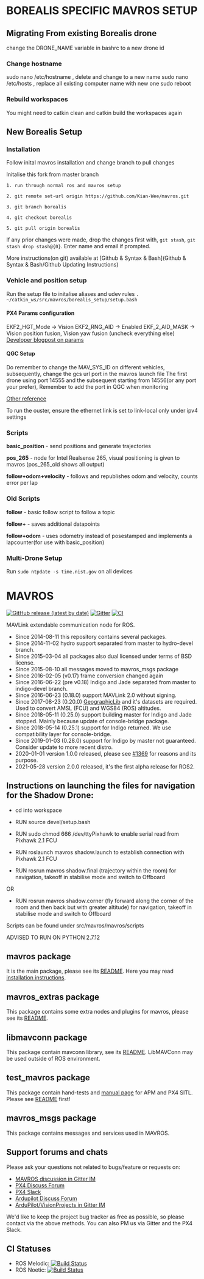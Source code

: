 # BOREALIS SPECIFIC MAVROS SETUP

## **Migrating From existing Borealis drone**
change the DRONE_NAME variable in bashrc to a new drone id
### Change hostname
sudo nano /etc/hostname , delete and change to a new name
sudo nano /etc/hosts , replace all existing computer name with new one
sudo reboot

### Rebuild workspaces

You might need to catkin clean and catkin build the workspaces again


## **New Borealis Setup**

### Installation
Follow inital mavros installation and change branch to pull changes

Initalise this fork from master branch

	1. run through normal ros and mavros setup
	
	2. git remote set-url origin https://github.com/Kian-Wee/mavros.git
	
	3. git branch borealis
	
	4. git checkout borealis
	
	5. git pull origin borealis

If any prior changes were made, drop the changes first with, ```git stash```, ```git stash drop stash@{0}```. Enter name and email if prompted.

More instructions(on git) available at [Github & Syntax & Bash](Github & Syntax & Bash/Github Updating Instructions)



### **Vehicle and position setup** 
Run the setup file to initalise aliases and udev rules
``` . ~/catkin_ws/src/mavros/borealis_setup/setup.bash ```

#### PX4 Params configuration
EKF2_HGT_Mode -> Vision
EKF2_RNG_AID -> Enabled
EKF_2_AID_MASK -> Vision position fusion, Vision yaw fusion (uncheck everything else)
[Developer blogpost on params](https://hubs.la/Q0168CVX0)

#### QGC Setup
Do remember to change the MAV_SYS_ID on different vehicles, subsequently, change the gcs url port in the mavros launch file
The first drone using port 14555 and the subsequent starting from 14556(or any port your prefer), Remember to add the port in QGC when monitoring

[Other reference](https://github.com/PX4/PX4-Devguide/blob/master/en/companion_computer/pixhawk_companion)

To run the ouster, ensure the ethernet link is set to link-local only under ipv4 settings



### **Scripts**

**basic_position** - send positions and generate trajectories

**pos_265** - node for Intel Realsense 265, visual positioning is given to mavros (pos_265_old shows all output)

**follow+odom+velocity** - follows and republishes odom and velocity, counts error per lap

### **Old Scripts**

**follow** - basic follow script to follow a topic

**follow+** - saves additional datapoints

**follow+odom** - uses odometry instead of posestamped and implements a lapcounter(for use with basic_position)

### Multi-Drone Setup
Run ``` sudo ntpdate -s time.nist.gov ``` on all devices


MAVROS
======
[![GitHub release (latest by date)](https://img.shields.io/github/v/release/mavlink/mavros)](https://github.com/mavlink/mavros/releases)  [![Gitter](https://badges.gitter.im/Join%20Chat.svg)](https://gitter.im/mavlink/mavros?utm_source=badge&utm_medium=badge&utm_campaign=pr-badge&utm_content=badge)  [![CI](https://github.com/mavlink/mavros/actions/workflows/main.yml/badge.svg)](https://github.com/mavlink/mavros/actions/workflows/main.yml)

MAVLink extendable communication node for ROS.

- Since 2014-08-11 this repository contains several packages.
- Since 2014-11-02 hydro support separated from master to hydro-devel branch.
- Since 2015-03-04 all packages also dual licensed under terms of BSD license.
- Since 2015-08-10 all messages moved to mavros\_msgs package
- Since 2016-02-05 (v0.17) frame conversion changed again
- Since 2016-06-22 (pre v0.18) Indigo and Jade separated from master to indigo-devel branch.
- Since 2016-06-23 (0.18.0) support MAVLink 2.0 without signing.
- Since 2017-08-23 (0.20.0) [GeographicLib][geolib] and it's datasets are required. Used to convert AMSL (FCU) and WGS84 (ROS) altitudes.
- Since 2018-05-11 (0.25.0) support building master for Indigo and Jade stopped. Mainly because update of console-bridge package.
- Since 2018-05-14 (0.25.1) support for Indigo returned. We use compatibility layer for console-bridge.
- Since 2019-01-03 (0.28.0) support for Indigo by master not guaranteed. Consider update to more recent distro.
- 2020-01-01 version 1.0.0 released, please see [#1369][iss1369] for reasons and its purpose.
- 2021-05-28 version 2.0.0 released, it's the first alpha release for ROS2.


Instructions on launching the files for navigation for the Shadow Drone:
----------------------

 - cd into workspace

 - RUN source devel/setup.bash

 - RUN sudo chmod 666 /dev/ttyPixhawk to enable serial read from Pixhawk 2.1 FCU

 - RUN roslaunch mavros shadow.launch to establish connection with Pixhawk 2.1 FCU

 - RUN rosrun mavros shadow.final (trajectory within the room) for navigation, takeoff in stabilise mode and switch to Offboard 

OR 

 - RUN rosrun mavros shadow.corner (fly forward along the corner of the room and then back but with greater altitude) for navigation, takeoff in stabilise mode and switch to Offboard

Scripts can be found under src/mavros/mavros/scripts

ADVISED TO RUN ON PYTHON 2.7.12

mavros package
--------------

It is the main package, please see its [README][mrrm].
Here you may read [installation instructions][inst].


mavros\_extras package
----------------------

This package contains some extra nodes and plugins for mavros, please see its [README][exrm].


libmavconn package
------------------

This package contain mavconn library, see its [README][libmc].
LibMAVConn may be used outside of ROS environment.


test\_mavros package
--------------------

This package contain hand-tests and [manual page][test] for APM and PX4 SITL.
Please see [README][test] first!


mavros\_msgs package
--------------------

This package contains messages and services used in MAVROS.


Support forums and chats
------------------------

Please ask your questions not related to bugs/feature or requests on:

- [MAVROS discussion in Gitter IM](https://gitter.im/mavlink/mavros)
- [PX4 Discuss Forum](https://discuss.px4.io/)
- [PX4 Slack](https://slack.px4.io/)
- [Ardupilot Discuss Forum](https://discuss.ardupilot.org/)
- [ArduPilot/VisionProjects in Gitter IM](https://gitter.im/ArduPilot/ardupilot/VisionProjects)

We'd like to keep the project bug tracker as free as possible, so please contact via the above methods. You can also PM us via Gitter and the PX4 Slack.


CI Statuses
-----------

  - ROS Melodic: [![Build Status](http://build.ros.org/buildStatus/icon?job=Mdev__mavros__ubuntu_bionic_amd64)](http://build.ros.org/job/Mdev__mavros__ubuntu_bionic_amd64/)
  - ROS Noetic: [![Build Status](http://build.ros.org/buildStatus/icon?job=Ndev__mavros__ubuntu_focal_amd64)](http://build.ros.org/job/Ndev__mavros__ubuntu_focal_amd64/)


[mrrm]: https://github.com/mavlink/mavros/blob/master/mavros/README.md
[exrm]: https://github.com/mavlink/mavros/blob/master/mavros_extras/README.md
[libmc]: https://github.com/mavlink/mavros/blob/master/libmavconn/README.md
[test]: https://github.com/mavlink/mavros/blob/master/test_mavros/README.md
[inst]: https://github.com/mavlink/mavros/blob/master/mavros/README.md#installation
[geolib]: https://geographiclib.sourceforge.io/
[iss1369]: https://github.com/mavlink/mavros/issues/1369
